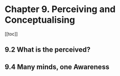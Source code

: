 # Chapter 9. Perceiving and Conceptualising

[[toc]]



## 9.2 What is the perceived?





## 9.4 Many minds, one Awareness



